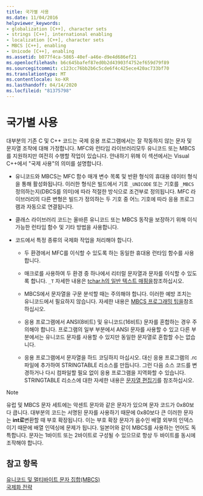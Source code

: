 ```yaml
---
title: 국가별 사용
ms.date: 11/04/2016
helpviewer_keywords:
- globalization [C++], character sets
- strings [C++], international enabling
- localization [C++], character sets
- MBCS [C++], enabling
- Unicode [C++], enabling
ms.assetid: b077f4ca-5865-40ef-a46e-d9e4d686ef21
ms.openlocfilehash: b6c645bafef87ed0b2d43903f4752ef659d79f89
ms.sourcegitcommit: c123cc76bb2b6c5cde6f4c425ece420ac733bf70
ms.translationtype: MT
ms.contentlocale: ko-KR
ms.lasthandoff: 04/14/2020
ms.locfileid: "81375798"
---
```

# <a name="international-enabling"></a>국가별 사용

대부분의 기존 C 및 C++ 코드는 국제 응용 프로그램에서는 잘 작동하지 않는 문자 및 문자열 조작에 대해 가정합니다. MFC와 런타임 라이브러리모두 유니코드 또는 MBCS를 지원하지만 여전히 수행할 작업이 있습니다. 안내하기 위해 이 섹션에서는 Visual C++에서 "국제 사용"의 의미를 설명합니다.

- 유니코드와 MBCS는 MFC 함수 매개 변수 목록 및 반환 형식의 휴대용 데이터 형식을 통해 활성화됩니다. 이러한 형식은 빌드에서 기호 `_UNICODE` 또는 기호를 `_MBCS` 정의하는지(DBCS를 의미)에 따라 적절한 방식으로 조건부로 정의됩니다. MFC 라이브러리의 다른 변형은 빌드가 정의하는 두 기호 중 어느 기호에 따라 응용 프로그램과 자동으로 연결됩니다.

- 클래스 라이브러리 코드는 올바른 유니코드 또는 MBCS 동작을 보장하기 위해 이식 가능한 런타임 함수 및 기타 방법을 사용합니다.

- 코드에서 특정 종류의 국제화 작업을 처리해야 합니다.

  - 두 환경에서 MFC를 이식할 수 있도록 하는 동일한 휴대용 런타임 함수를 사용합니다.

  - 매크로를 사용하여 두 환경 중 하나에서 리터럴 문자열과 문자를 이식할 수 있도록 합니다. `_T` 자세한 내용은 [tchar.h의 일반 텍스트 매핑을](../text/generic-text-mappings-in-tchar-h.md)참조하십시오.

  - MBCS에서 문자열을 구문 분석할 때는 주의해야 합니다. 이러한 예방 조치는 유니코드에서 필요하지 않습니다. 자세한 내용은 [MBCS 프로그래밍 팁을](../text/mbcs-programming-tips.md)참조하십시오.

  - 응용 프로그램에서 ANSI(8비트) 및 유니코드(16비트) 문자를 혼합하는 경우 주의해야 합니다. 프로그램의 일부 부분에서 ANSI 문자를 사용할 수 있고 다른 부분에서는 유니코드 문자를 사용할 수 있지만 동일한 문자열로 혼합할 수는 없습니다.

  - 응용 프로그램에서 문자열을 하드 코딩하지 마십시오. 대신 응용 프로그램의 .rc 파일에 추가하여 STRINGTABLE 리소스를 만듭니다. 그런 다음 소스 코드를 변경하거나 다시 컴파일할 필요 없이 응용 프로그램을 지역화할 수 있습니다. STRINGTABLE 리소스에 대한 자세한 내용은 [문자열 편집기](../windows/string-editor.md)를 참조하십시오.

> [!NOTE]
> 유럽 및 MBCS 문자 세트에는 악센트 문자와 같은 문자가 있으며 문자 코드가 0x80보다 큽니다. 대부분의 코드는 서명된 문자를 사용하기 때문에 0x80보다 큰 이러한 문자는 **int로**변환할 때 부호 확장됩니다. 이는 부호 확장 문자가 음수인 배열 외부의 인덱스이기 때문에 배열 인덱싱에 문제가 됩니다. 일본어와 같이 MBCS를 사용하는 언어도 독특합니다. 문자는 1바이트 또는 2바이트로 구성될 수 있으므로 항상 두 바이트를 동시에 조작해야 합니다.

## <a name="see-also"></a>참고 항목

[유니코드 및 멀티바이트 문자 집합(MBCS)](../text/unicode-and-mbcs.md)<br/>
[국제화 전략](../text/internationalization-strategies.md)

